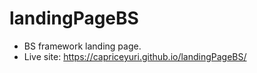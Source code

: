 # landingPageBS

- BS framework landing page.
- Live site: https://capriceyuri.github.io/landingPageBS/